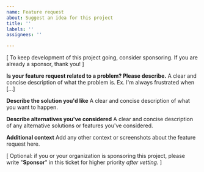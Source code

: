 ```yaml
---
name: Feature request
about: Suggest an idea for this project
title: ''
labels: ''
assignees: ''

---
```


[ To keep development of this project going, consider sponsoring. If you are
already a sponsor, thank you! ]

**Is your feature request related to a problem? Please describe.**
A clear and concise description of what the problem is. Ex. I'm always frustrated when [...]

**Describe the solution you'd like**
A clear and concise description of what you want to happen.

**Describe alternatives you've considered**
A clear and concise description of any alternative solutions or features you've considered.

**Additional context**
Add any other context or screenshots about the feature request here.

[ Optional: if you or your organization is sponsoring this project, please write "**Sponsor**" in this ticket for higher priority _after vetting_. ]
